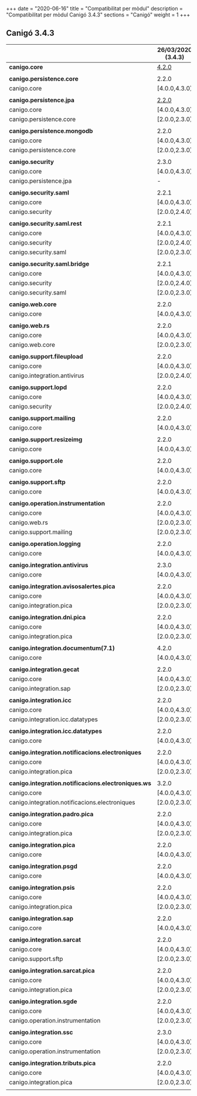 +++
date        = "2020-06-16"
title       = "Compatibilitat per mòdul"
description = "Compatibilitat per mòdul Canigó 3.4.3"
sections    = "Canigó"
weight      = 1
+++

## Canigó 3.4.3

|                                                   		| 26/03/2020 (3.4.3)																															|
|---------------------------------------------------		|-----------------------------------------------------------------------------		|
| **canigo.core**                                   		| [4.2.0](/INTCAN2199/documentacio-llibreries/canigo.core/4.2.0/) 								|
|                                                   		|               																																	|
| **canigo.persistence.core**                        		| 2.2.0          																																	|
| canigo.core                                       		| [4.0.0,4.3.0)  																																	|
|                                                   		|               																																	|
| **canigo.persistence.jpa**                         		| [2.2.0](/INTCAN2199/documentacio-llibreries/canigo.persistence.jpa/2.2.0/)			|
| canigo.core                                       		| [4.0.0,4.3.0)  																																	|
| canigo.persistence.core                           		| [2.0.0,2.3.0)  																																	|
|                                                   		|               																																	|
| **canigo.persistence.mongodb**                     		| 2.2.0          																																	|
| canigo.core                                       		| [4.0.0,4.3.0)  																																	|
| canigo.persistence.core                           		| [2.0.0,2.3.0)  																																	|
|                                                   		|               																																	|
| **canigo.security**                                		| 2.3.0         																																	|
| canigo.core                                       		| [4.0.0,4.3.0)  																																	|
| canigo.persistence.jpa                             		| -             																																	|
|                                                   		|               																																	|
| **canigo.security.saml**                           		| 2.2.1         																																	|
| canigo.core                                       		| [4.0.0,4.3.0)  																																	|
| canigo.security                                   		| [2.0.0,2.4.0) 																																	|
|                                                   		|               																																	|
| **canigo.security.saml.rest**                      		| 2.2.1          																																	|
| canigo.core                                       		| [4.0.0,4.3.0)  																																	|
| canigo.security                                   		| [2.0.0,2.4.0) 																																	|
| canigo.security.saml                               		| [2.0.0,2.3.0) 																																	|
|                                                   		|               																																	|
| **canigo.security.saml.bridge**                    		| 2.2.1          																																	|
| canigo.core                                       		| [4.0.0,4.3.0)  																																	|
| canigo.security                                   		| [2.0.0,2.4.0) 																																	|
| canigo.security.saml                               		| [2.0.0,2.3.0) 																																	|
|                                                   		|               																																	|
| **canigo.web.core**                                		| 2.2.0         																																	|
| canigo.core                                       		| [4.0.0,4.3.0)  																																	|
|                                                   		|               																																	|
| **canigo.web.rs**                                  		| 2.2.0         																																	|
| canigo.core                                       		| [4.0.0,4.3.0)  																																	|
| canigo.web.core                                   		| [2.0.0,2.3.0) 																																	|
|                                                   		|               																																	|
| **canigo.support.fileupload**                      		| 2.2.0         																																	|
| canigo.core                                       		| [4.0.0,4.3.0)  																																	|
| canigo.integration.antivirus                      		| [2.0.0,2.4.0) 																																	|
|                                                   		|               																																	|
| **canigo.support.lopd**                            		| 2.2.0         																																	|
| canigo.core                                       		| [4.0.0,4.3.0)  																																	|
| canigo.security                                   		| [2.0.0,2.4.0) 																																	|
|                                                   		|               																																	|
| **canigo.support.mailing**                         		| 2.2.0         																																	|
| canigo.core                                       		| [4.0.0,4.3.0)  																																	|
|                                                   		|               																																	|
| **canigo.support.resizeimg**                         	| 2.2.0         																																	|
| canigo.core                                       		| [4.0.0,4.3.0)  																																	|
|                                                   		|               																																	|
| **canigo.support.ole**                             		| 2.2.0         																																	|
| canigo.core                                       		| [4.0.0,4.3.0)  																																	|
|                                                   		|               																																	|
| **canigo.support.sftp**                            		| 2.2.0         																																	|
| canigo.core                                       		| [4.0.0,4.3.0)  																																	|
|                                                   		|               																																	|
| **canigo.operation.instrumentation**               		| 2.2.0         																																	|
| canigo.core                                       		| [4.0.0,4.3.0)  																																	|
| canigo.web.rs                                   			| [2.0.0,2.3.0) 																																	|
| canigo.support.mailing                           			| [2.0.0,2.3.0) 																																	|
|                                                   		|               																																	|
| **canigo.operation.logging**                       		| 2.2.0         																																	|
| canigo.core                                       		| [4.0.0,4.3.0)  																																	|
|                                                   		|               																																	|
| **canigo.integration.antivirus**                   		| 2.3.0         																																	|
| canigo.core                                       		| [4.0.0,4.3.0)  																																	|
|                                                   		|               																																	|
| **canigo.integration.avisosalertes.pica**          		| 2.2.0         																																	|
| canigo.core                                       		| [4.0.0,4.3.0)  																																	|
| canigo.integration.pica                           		| [2.0.0,2.3.0) 																																	|
|                                                   		|               																																	|
| **canigo.integration.dni.pica**                    		| 2.2.0         																																	|
| canigo.core                                       		| [4.0.0,4.3.0)  																																	|
| canigo.integration.pica                           		| [2.0.0,2.3.0) 																																	|
|                                                   		|               																																	|
| **canigo.integration.documentum(7.1)**             		| 4.2.0         																																	|
| canigo.core                                       		| [4.0.0,4.3.0)  																																	|
|                                                   		|               																																	|
| **canigo.integration.gecat**                       		| 2.2.0         																																	|
| canigo.core                                       		| [4.0.0,4.3.0)  																																	|
| canigo.integration.sap                            		| [2.0.0,2.3.0) 																																	|
|                                                   		|               																																	|
| **canigo.integration.icc**                         		| 2.2.0         																																	|
| canigo.core                                       		| [4.0.0,4.3.0)  																																	|
| canigo.integration.icc.datatypes                  		| [2.0.0,2.3.0)  																																	|
|                                                   		|               																																	|
| **canigo.integration.icc.datatypes**               		| 2.2.0         																																	|
| canigo.core                                       		| [4.0.0,4.3.0)  																																	|
|                                                   		|               																																	|
| **canigo.integration.notificacions.electroniques** 		| 2.2.0         																																	|
| canigo.core                                       		| [4.0.0,4.3.0)  																																	|
| canigo.integration.pica                           		| [2.0.0,2.3.0) 																																	|
|                                                   		|               																																	|
| **canigo.integration.notificacions.electroniques.ws**	| 3.2.0         																																	|
| canigo.core                                       		| [4.0.0,4.3.0)  																																	|
| canigo.integration.notificacions.electroniques    		| [2.0.0,2.3.0) 																																	|
|                                                   		|               																																	|
| **canigo.integration.padro.pica**                  		| 2.2.0         																																	|
| canigo.core                                       		| [4.0.0,4.3.0)  																																	|
| canigo.integration.pica                           		| [2.0.0,2.3.0) 																																	|
|                                                   		|               																																	|
| **canigo.integration.pica**                        		| 2.2.0         																																	|
| canigo.core                                       		| [4.0.0,4.3.0)  																																	|
|                                                   		|               																																	|
| **canigo.integration.psgd**                        		| 2.2.0         																																	|
| canigo.core                                       		| [4.0.0,4.3.0)  																																	|
|                                                   		|               																																	|
| **canigo.integration.psis**                        		| 2.2.0         																																	|
| canigo.core                                       		| [4.0.0,4.3.0)  																																	|
| canigo.integration.pica                           		| [2.0.0,2.3.0) 																																	|
|                                                   		|               																																	|
| **canigo.integration.sap**                         		| 2.2.0         																																	|
| canigo.core                                       		| [4.0.0,4.3.0)  																																	|
|                                                   		|               																																	|
| **canigo.integration.sarcat**                      		| 2.2.0         																																	|
| canigo.core                                       		| [4.0.0,4.3.0)  																																	|
| canigo.support.sftp                               		| [2.0.0,2.3.0) 																																	|
|                                                   		|               																																	|
| **canigo.integration.sarcat.pica**                 		| 2.2.0         																																	|
| canigo.core                                       		| [4.0.0,4.3.0)  																																	|
| canigo.integration.pica                           		| [2.0.0,2.3.0) 																																	|
|                                                   		|               																																	|
| **canigo.integration.sgde**                        		| 2.2.0         																																	|
| canigo.core                                       		| [4.0.0,4.3.0)  																																	|
| canigo.operation.instrumentation                  		| [2.0.0,2.3.0) 																																	|
|                                                   		|               																																	|
| **canigo.integration.ssc**                         		| 2.3.0         																																	|
| canigo.core                                       		| [4.0.0,4.3.0)  																																	|
| canigo.operation.instrumentation                  		| [2.0.0,2.3.0) 																																	|
|                                                   		|               																																	|
| **canigo.integration.tributs.pica**                		| 2.2.0         																																	|
| canigo.core                                       		| [4.0.0,4.3.0)  																																	|
| canigo.integration.pica                           		| [2.0.0,2.3.0) 																																	|
|                                                   		|               																																	|